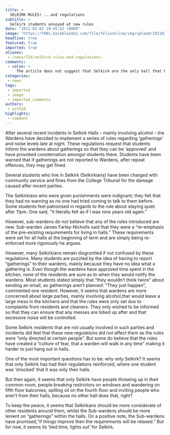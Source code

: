 ```yaml
---
title: >
  SELKIRK RULES! ...and regulations
subtitle: >
  Selkirk students annoyed at new rules
date: "2011-02-03 19:45:52 +0000"
image: "https://f001.backblazeb2.com/file/felixonline/img/upload/201102031943-ks607-selkirks.jpg"
headline: true
featured: true
imported: true
aliases:
 - /news/724/selkirk-rules-and-regulations-
comments:
 - value: >
     The article does not suggest that Selkirk are the only hall that have these rules, it precisely says, "it seems that only Selkirk has had their regulations reinforced, where one student was ‘shocked’ that it was only their halls." <br> <br>In fact, earlier in the article it says, "Sub-warden James Farley-Nicholls said that they were a “re-emphasis of the pre-existing requirements for living in halls.” These requirements were set for all halls at the beginning of term and are simply being re-enforced more rigorously he argues." <br> <br>Your comment to us was as follows: <br> <br>"These rules apply in Tizard as well and always have done. The student are made aware of them on their first day. I believe rules like these are standard across halls and make it a safe environment for everyone." <br> <br>There is nothing in the article that is made up. The article is already clear about the situation, however, I do concede that your comments would have added further clarity.,Some unis have campus-wide noise curfews, and generally
categories:
 - news
tags:
 - imported
 - image
 - imported_comments
authors:
 - ar3310
highlights:
 - comment
---
```


After several recent incidents in Selkirk Halls – mainly involving alcohol – the Wardens have decided to implement a series of rules regarding ‘gatherings’ and noise levels late at night. These regulations request that students inform the wardens about gatherings so that they can be ‘approved’ and have provoked consternation amongst students there. Students have been warned that if gatherings are not reported to Wardens, after repeat offences, they may get fined.

Several students who live in Selkirk (Selkirkians) have been charged with community service and fines from the College Tribunal for the damage caused after recent parties.

The Selkirkians who were given punishments were indignant; they felt that they had no warning as no one had tried coming to talk to them before. Some students feel patronised in regards to the rule about staying quiet after 11pm. One said, “it literally felt as if I was nine years old again.”

However, sub-wardens do not believe that any of the rules introduced are new. Sub-warden James Farley-Nicholls said that they were a “re-emphasis of the pre-existing requirements for living in halls.” These requirements were set for all halls at the beginning of term and are simply being re-enforced more rigorously he argues.

However, many Selkirkians remain disgruntled if not confused by these regulations. Many students are puzzled by the idea of having to report “gatherings” to their wardens, mainly because they have no idea what a gathering is. Even though the wardens have approved time spent in the kitchen, none of the residents are sure as to when they would notify the wardens. Most students stated simply that “they wouldn’t think twice” about sending an email, as gatherings aren’t planned: “They just happen”, commented one resident. However, it seems that wardens are more concerned about large parties, mainly involving alcohol,that would leave a large mess in the kitchens and that the rules were only set due to complaints from residents and cleaners. They only wished to be informed so that they can ensure that any messes are tidied up after and that excessive noise will be controlled.

Some Selkirk residents that are not usually involved in such parties and incidents did feel that these new regulations did not affect them as the rules were “only directed at certain people”. But some do believe that the rules have created a “culture of fear, that a warden will walk in any time” making it harder to just hang out in halls.

One of the most important questions has to be: why only Selkirk? It seems that only Selkirk has had their regulations reinforced, where one student was ‘shocked’ that it was only their halls.

But then again, it seems that only Selkirk have people throwing up in their common room, people breaking restrictors on windows and wandering on fifth floor balconies, spilling oil on the fourth floor and inviting people who aren’t from their halls, because no other hall does that, right?

To keep the peace, it seems that Selkirkans should be more considerate of other residents around them, whilst the Sub-wardens should be more lenient on “gatherings” within the halls. On a positive note, the Sub-wardens have promised,“if things improve then the requirements will be relaxed.” But for now, it seems its ‘bed time, lights out’ for Selkirk.

